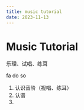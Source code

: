 ```yaml
---
title: music tutorial
date: 2023-11-13
---
```


# Music Tutorial

乐理、试唱、练耳

fa do so

1. 认识音阶（视唱、练耳）
2. 认谱
3. 

